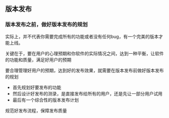 ## 版本发布

### 版本发布之前，做好版本发布的规划

实际上，并不代表你需要完成所有的功能或者没有任何bug，有一个完美的版本才能上线。

关键在于，要在用户的心理预期和你软件的实际情况之间，达到一种平衡，让软件的功能和质量，满足好用户的预期

要合理管理好用户的预期，达到好的发布效果，就需要在版本发布前做好版本发布的规划

* 首先规划好要发布的功能
* 然后设计好发布的测录，是直接发布给所有的用户，还是先让一部分用户试用
* 最后有一个综合性的版本发布计划

规范好发布流程，保障发布质量